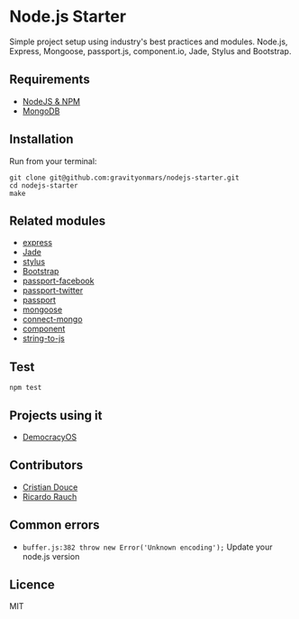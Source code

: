 # Node.js Starter
Simple project setup using industry's best practices and modules. 
Node.js, Express, Mongoose, passport.js, component.io, Jade, Stylus and Bootstrap.

## Requirements
* [NodeJS & NPM](http://nodejs.org/download)
* [MongoDB](http://www.mongodb.org/downloads)

## Installation

Run from your terminal:

    git clone git@github.com:gravityonmars/nodejs-starter.git
    cd nodejs-starter
    make 

## Related modules
* [express](https://github.com/visionmedia/express)
* [Jade](https://github.com/visionmedia/jade)
* [stylus](https://github.com/visionmedia/stylus)
* [Bootstrap]()
* [passport-facebook]()
* [passport-twitter]()
* [passport]()
* [mongoose]()
* [connect-mongo]()
* [component]()
* [string-to-js]()


## Test

    npm test

## Projects using it
* [DemocracyOS](http://github.com/DemocracyOS/app)

## Contributors
* [Cristian Douce](http://twitter.com/cristiandouce)
* [Ricardo Rauch](http://twitter.com/gravityonmars)

## Common errors
* `buffer.js:382 throw new Error('Unknown encoding');`
  Update your node.js version

## Licence 
MIT
